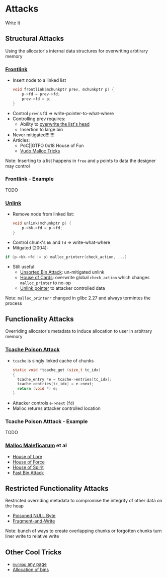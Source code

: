 # Attacks
Write It


## Structural Attacks

Using the allocator's internal data structures for overwriting arbtirary memory


### [Frontlink][Vudo Malloc Tricks]

* Insert node to a linked list
    ```C
    void frontlink(mchunkptr prev, mchunkptr p) {
        p->fd = prev->fd;
        prev->fd = p;
    }
    ```
* Control `prev`'s fd => write-pointer-to-what-where
* Controlling prev requires:
    - Ability to [overwrite the list's head](http://blog.frizn.fr/glibc/glibc-heap-to-rip)
    - Insertion to large bin
* Never mitigated!!!!!!!
* Articles:
    - PoC||GTFO 0x18 House of Fun
    - [Vudo Malloc Tricks]

[Vudo Malloc Tricks]: http://phrack.org/issues/57/8.html
Note: Inserting to a list happens in `free` and `p` points to data the designer may control


### Frontlink - Example
TODO


### [Unlink][Vudo Malloc Tricks]
* Remove node from linked list:
    ```C
    void unlink(mchunkptr p) {
        p->bk->fd = p->fd;
    }
    ```
* Control chunk's `bk` and `fd` => write-what-where
* Mitgated (2004): 
```C
if (p->bk->fd != p) malloc_printerr(check_action, ...)
```
* Still useful:
    - [Unsorted Bin Attack]: un-mitigated unlink
    - [House of Cards]: overwrite global `check_action` which changes `malloc_printer` to no-op
    - [Unlink pointer] to attacker controlled data

[Vudo Malloc Tricks]: http://phrack.org/issues/57/8.html
[Unsorted Bin Attack]: https://github.com/shellphish/how2heap/blob/master/unsorted_bin_attack.c
[House of Cards]: http://tukan.farm/2016/09/04/fastbin-fever/
[Unlink pointer]: https://heap-exploitation.dhavalkapil.com/attacks/unlink_exploit.html 

Note:
`malloc_printerr` changed in glibc 2.27 and always termintes the process


## Functionality Attacks

Overriding allocator's metadata to induce allocation to user in arbitrary memory


### [Tcache Poison Attack]
* `tcache` is singly linked cache of chunks
    ```C
    static void *tcache_get (size_t tc_idx)
    {
      tcache_entry *e = tcache->entries[tc_idx];
      tcache->entries[tc_idx] = e->next;
      return (void *) e;
    }
    ```
* Attacker controls `e->next` (`fd`)
* Malloc returns attacker controlled location 

[Tcache Poison Attack]: http://tukan.farm/2017/07/08/tcache/


### Tcache Poison Atttack - Example
TODO


### [Malloc Maleficarum] et al
* [House of Lore]
* [House of Force]
* [House of Spirit]
* [Fast Bin Attack] 

[Malloc Maleficarum]: https://dl.packetstormsecurity.net/papers/attack/MallocMaleficarum.txt
[House of Lore]: https://github.com/shellphish/how2heap/blob/master/house_of_lore.c
[House of Force]: https://github.com/shellphish/how2heap/blob/master/house_of_force.c
[House of Spirit]: https://github.com/shellphish/how2heap/blob/master/house_of_spirit.c
[Fast Bin Attack]: http://uaf.io/exploitation/2017/03/19/0ctf-Quals-2017-BabyHeap2017.html 


## Restricted Functionality Attacks
Restricted overriding metadata to compromise the integrity of other data on the heap

* [Poisoned NULL Byte](https://googleprojectzero.blogspot.lu/2014/08/the-poisoned-nul-byte-2014-edition.html)
* [Fragment-and-Write](https://www.alchemistowl.org/pocorgtfo/pocorgtfo16.pdf "Adventure of the Fragmented Chunks")

Note:
bunch of ways to create overlapping chunks or forgotten chunks
turn liner write to relative write


## Other Cool Tricks
* [`munmap` any page](http://tukan.farm/2016/07/27/munmap-madness/)
* [Allocation of bins](http://blog.frizn.fr/glibc/glibc-heap-to-rip)
